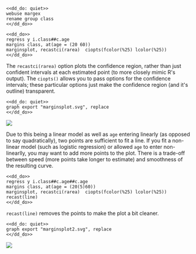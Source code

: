 ~~~~
<<dd_do: quiet>>
webuse margex
rename group class
<</dd_do>>
~~~~

~~~~
<<dd_do>>
regress y i.class##c.age
margins class, at(age = (20 60))
marginsplot, recastci(rarea)  ciopts(fcolor(%25) lcolor(%25))
<</dd_do>>
~~~~

The `recastci(rarea)` option plots the confidence region, rather than just
confident intervals at each estimated point (to more closely mimic R's output).
The `ciopts()` allows you to pass options for the confidence intervals; these
particular options just make the confidence region (and it's outline)
transparent.

~~~~
<<dd_do: quiet>>
graph export "marginsplot.svg", replace
<</dd_do>>
~~~~

![](marginsplot.svg)

Due to this being a linear model as well as `age` entering linearly (as opposed
to say quadratically), two points are sufficient to fit a line. If you fit a
non-linear model (such as logistic regression) or allowed `age` to enter
non-linearlly, you may want to add more points to the plot. There is a trade-off
between speed (more points take longer to estimate) and smoothness of the
resulting curve.

~~~~
<<dd_do>>
regress y i.class##c.age##c.age
margins class, at(age = (20(5)60))
marginsplot, recastci(rarea)  ciopts(fcolor(%25) lcolor(%25)) recast(line)
<</dd_do>>
~~~~

`recast(line)` removes the points to make the plot a bit cleaner.

~~~~
<<dd_do: quiet>>
graph export "marginsplot2.svg", replace
<</dd_do>>
~~~~

![](marginsplot2.svg)
